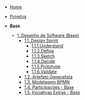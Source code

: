 <!-- docs/_sidebar.md -->

- [Home](/)
- [Projetos](/Projeto/Projeto.md)

- **Base**
  - [1. Desenho de Software (Base)](/Base/1.Base.md)
    - [1.1. Design Sprint](./Base/design-sprint/1.1.DesignSprint.md)
      - [1.1.1.Understand](./Base/design-sprint/1.1.1.Understand.md)
      - [1.1.2.Define](./Base/design-sprint/1.1.2.Define.md)
      - [1.1.3.Sketch](./Base/design-sprint/1.1.3.Sketch.md)
      - [1.1.4.Decide](./Base/design-sprint/1.1.4.Decide.md)
      - [1.1.5.Prototype](./Base/design-sprint/1.1.5.Prototype.md)
      - [1.1.6.Validate](./Base/design-sprint/1.1.6.Validate.md)
    - [1.2. Artefato Generalista](/Base/1.2.ArtefatoGeneralista.md)
    - [1.3. Modelagem BPMN](/Base/1.3.ModelagemBPMN.md)
    - [1.4. Participações - Base](/Base/1.4.ParticipacoesBase.md)
    - [1.5. Iniciativas Extras - Base](/Base/1.5.IniciativasExtras.md)
